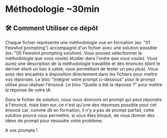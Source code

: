 # Méthodologie ~30min

## 🛠️ Comment Utiliser ce dépôt

Chaque fichier représente une méthodologie vue en formation (ex: "01 Fewshot prompting") accompagné d'un fichier avec une solution possible (ex: "05 Fewshot prompting solution). 
Vous pouvez sélectionner la méthodologie que vous voulez étudier dans l'ordre que vous voulez.
Vous aurez une description de la méthodologie travaillée et des énoncés (dont le dernier étant un bac à sable, vous permettant de tester un peu plus).
Vous avez des encadrés à disposition directement dans les fichiers pour mettre vos réponses.
Le bloc "Intégrer votre prompt ci-dessous" pour le prompt utilisé pour réaliser l'énoncé.
Le bloc "Quelle a été la réponse ?" pour mettre la réponse de votre IA.

Dans le fichier de solution, nous vous donnons un prompt qui peut répondre à l'énoncé, mais bien sur, ce n'est qu'une des réponses possible pour cet énoncé car, comme dit en formation, il n'y a pas de prompt parfait, cette solution pourra vous permettre, si vous êtes bloqué, de vous donner des idées de prompt pour résoudre votre problème.

A vos prompts !
